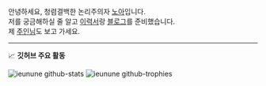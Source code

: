 안녕하세요, 청렴결백한 논리주의자 [노아](https://ieunune.github.io/quiz-app/)입니다.  
저를 궁금해하실 줄 알고 [이력서](https://ieunune.notion.site/d836ecc9172144d4b39f185b89f16a62)랑 [블로그](https://notion-blog-ieunune.vercel.app)를 준비했습니다.  
제 [주인님](https://www.instagram.com/lovely_hiru_hari_s2/)도 보고 가세요.

---

<!--START_SECTION:waka-->
<!--END_SECTION:waka-->

📈 **깃허브 주요 활동**

![ieunune github-stats](https://stats.hyochan.dev/api/github-stats-advanced?login=ieunune)
![ieunune github-trophies](https://stats.hyochan.dev/api/github-trophies?login=ieunune)
